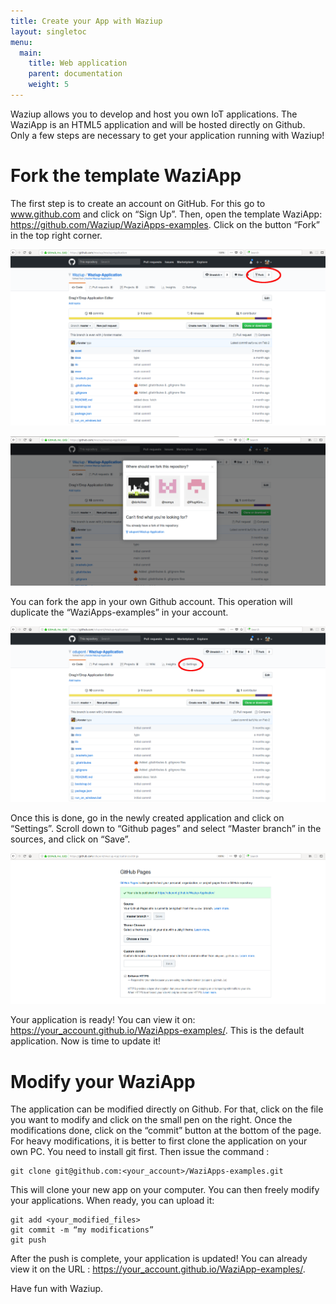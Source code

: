 ```yaml
---
title: Create your App with Waziup
layout: singletoc
menu:
  main:
    title: Web application 
    parent: documentation
    weight: 5
---
```


Waziup allows you to develop and host you own IoT applications.
The WaziApp is an HTML5 application and will be hosted directly on Github.
Only a few steps are necessary to get your application running with Waziup!

Fork the template WaziApp
=========================

The first step is to create an account on GitHub.
For this go to www.github.com and click on “Sign Up”.
Then, open the template WaziApp: https://github.com/Waziup/WaziApps-examples.
Click on the button “Fork” in the top right corner.

![Fork Waziapp](images/forkwaziapp.png)

![Fork Waziapp](images/forkaccount.png)


You can fork the app in your own Github account.
This operation will duplicate the “WaziApps-examples” in your account.

![Waziapp settings](images/waziappsettings.png)

Once this is done, go in the newly created application and click on “Settings”.
Scroll down to “Github pages” and select “Master branch” in the sources, and click on “Save”.

![Waziapp settings](images/waziappsettings2.png)

Your application is ready! You can view it on: https://your_account.github.io/WaziApps-examples/. 
This is the default application. Now is time to update it!

Modify your WaziApp
===================

The application can be modified directly on Github.
For that, click on the file you want to modify and click on the small pen on the right.
Once the modifications done, click on the “commit” button at the bottom of the page.
For heavy modifications, it is better to first clone the application on your own PC.
You need to install git  first.
Then issue the command :
```
git clone git@github.com:<your_account>/WaziApps-examples.git
```

This will clone your new app on your computer.
You can then freely modify your applications.
When ready, you can upload it:
```
git add <your_modified_files>
git commit -m “my modifications”
git push
```

After the push is complete, your application is updated!
You can already view it on the URL : https://your_account.github.io/WaziApp-examples/. 


Have fun with Waziup.


